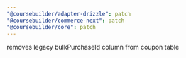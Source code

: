 ```yaml
---
"@coursebuilder/adapter-drizzle": patch
"@coursebuilder/commerce-next": patch
"@coursebuilder/core": patch
---
```


removes legacy bulkPurchaseId column from coupon table

